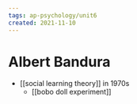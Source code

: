 ```yaml
---
tags: ap-psychology/unit6 
created: 2021-11-10
---
```


# Albert Bandura

- [[social learning theory]] in 1970s
	- [[bobo doll experiment]] 
